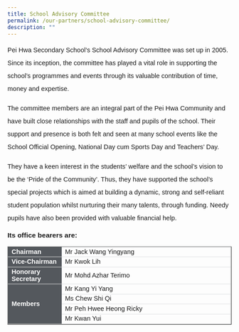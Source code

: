 ```yaml
---
title: School Advisory Committee
permalink: /our-partners/school-advisory-committee/
description: ""
---
```

<p style="font-size:14.5px; line-height:2;font-family:sans-serif;">Pei Hwa Secondary School’s School Advisory Committee was set up in 2005. Since its inception, the committee has played a vital role in supporting the school’s programmes and events through its valuable contribution of time, money and expertise.</p>

<p style="margin-top:15px;font-size:14.5px; line-height:2;font-family:sans-serif;">The committee members are an integral part of the Pei Hwa Community and have built close relationships with the staff and pupils of the school. Their support and presence is both felt and seen at many school events like the School Official Opening, National Day cum Sports Day and Teachers’ Day.</p>

<p style="margin-top:15px;font-size:14.5px; line-height:2;font-family:sans-serif;">They have a keen interest in the students’ welfare and the school’s vision to be the ‘Pride of the Community’. Thus, they have supported the school’s special projects which is aimed at building a dynamic, strong and self-reliant student population whilst nurturing their many talents, through funding. Needy pupils have also been provided with valuable financial help.</p>

<p style="margin-top:15px;font-size:15.5px;"><strong style="font-family:sans-serif;">Its office bearers are:</strong></p>

<table border="1" style="width:100%;">
<tbody>
	<tr>
		<td style="background-color: #54585d; font-weight: bold; font-size: 14.5px; border: 1px solid #54585d; color:white;border-bottom: 1px solid #dddddd;width:24%;font-family:sans-serif;">Chairman	</td>
		<td style="border: 1px solid #dddfe1;font-size: 14.5px;font-family:sans-serif;">Mr Jack Wang Yingyang</td>
	</tr>
	<tr>
		<td style="background-color: #54585d; font-weight: bold; font-size: 14.5px; border: 1px solid #54585d; color:white;border-bottom: 1px solid #dddddd;width:24%;font-family:sans-serif;">Vice-Chairman	</td>
		<td style="border: 1px solid #dddfe1;font-size: 14.5px;font-family:sans-serif;">Mr Kwok Lih</td>
	</tr>
	<tr>
		<td style="background-color: #54585d; font-weight: bold; font-size: 14.5px; border: 1px solid #54585d; color:white;border-bottom: 1px solid #dddddd;width:24%;font-family:sans-serif;">Honorary Secretary	</td>
	<td style="border: 1px solid #dddfe1;font-size: 14.5px;font-family:sans-serif;">Mr Mohd Azhar Terimo</td>
	</tr>
	<tr>
		<td style="background-color: #54585d; font-weight: bold; font-size: 14.5px; border: 1px solid #54585d; color:white;border-bottom: 1px solid #dddddd;width:24%;font-family:sans-serif;" rowspan="4">Members	</td>
	<td style="border: 1px solid #dddfe1;font-size: 14.5px;font-family:sans-serif;">Mr Kang Yi Yang</td>
	</tr>		
	<tr>
		<td style="border: 1px solid #dddfe1;font-size: 14.5px;font-family:sans-serif;">Ms Chew Shi Qi</td>
	</tr>	
	<tr>
		<td style="border: 1px solid #dddfe1;font-size: 14.5px;font-family:sans-serif;">Mr Peh Hwee Heong Ricky</td>
	</tr>	
	<tr><td style="border: 1px solid #dddfe1;font-size: 14.5px;font-family:sans-serif;">Mr Kwan Yui</td>
	</tr>	
</tbody>
</table>